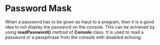 # Password Mask
When a password has to be given as input to a program, then it is a good idea to not display the password on the console. This can be 
achieved by using **readPassword()** method of **Console** class. It is used to read a password or a passphrase from the console with 
disabled echoing.
